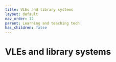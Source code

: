 ```yaml
---
title: VLEs and library systems
layout: default
nav_order: 12
parent: Learning and teaching tech
has_children: false
---
```


# VLEs and library systems
